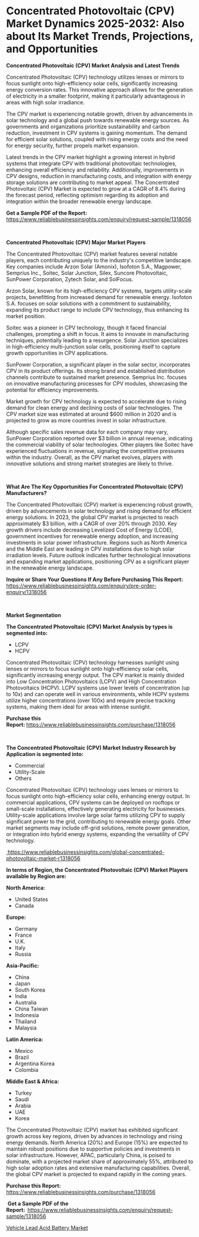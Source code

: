 <p><h1>Concentrated Photovoltaic (CPV) Market Dynamics 2025-2032: Also about Its Market Trends, Projections, and Opportunities</h1></p><p><strong>Concentrated Photovoltaic (CPV) Market Analysis and Latest Trends</strong></p>
<p><p>Concentrated Photovoltaic (CPV) technology utilizes lenses or mirrors to focus sunlight onto high-efficiency solar cells, significantly increasing energy conversion rates. This innovative approach allows for the generation of electricity in a smaller footprint, making it particularly advantageous in areas with high solar irradiance. </p><p>The CPV market is experiencing notable growth, driven by advancements in solar technology and a global push towards renewable energy sources. As governments and organizations prioritize sustainability and carbon reduction, investment in CPV systems is gaining momentum. The demand for efficient solar solutions, coupled with rising energy costs and the need for energy security, further propels market expansion.</p><p>Latest trends in the CPV market highlight a growing interest in hybrid systems that integrate CPV with traditional photovoltaic technologies, enhancing overall efficiency and reliability. Additionally, improvements in CPV designs, reduction in manufacturing costs, and integration with energy storage solutions are contributing to market appeal. The Concentrated Photovoltaic (CPV) Market is expected to grow at a CAGR of 8.4% during the forecast period, reflecting optimism regarding its adoption and integration within the broader renewable energy landscape.</p></p>
<p><strong>Get a Sample PDF of the Report:&nbsp;</strong> <a href="https://www.reliablebusinessinsights.com/enquiry/request-sample/1318056?utm_campaign=2121&utm_medium=2&utm_source=Github&utm_content=ia&utm_term=14022025&utm_id=concentrated-photovoltaic-cpv">https://www.reliablebusinessinsights.com/enquiry/request-sample/1318056</a></p>
<p>&nbsp;</p>
<p><strong>Concentrated Photovoltaic (CPV) Major Market Players</strong></p>
<p><p>The Concentrated Photovoltaic (CPV) market features several notable players, each contributing uniquely to the industry's competitive landscape. Key companies include Arzon Solar (Amonix), Isofoton S.A., Magpower, Semprius Inc., Soitec, Solar Junction, Silex, Suncore Photovoltaic, SunPower Corporation, Zytech Solar, and SolFocus.</p><p>Arzon Solar, known for its high-efficiency CPV systems, targets utility-scale projects, benefitting from increased demand for renewable energy. Isofoton S.A. focuses on solar solutions with a commitment to sustainability, expanding its product range to include CPV technology, thus enhancing its market position.</p><p>Soitec was a pioneer in CPV technology, though it faced financial challenges, prompting a shift in focus. It aims to innovate in manufacturing techniques, potentially leading to a resurgence. Solar Junction specializes in high-efficiency multi-junction solar cells, positioning itself to capture growth opportunities in CPV applications.</p><p>SunPower Corporation, a significant player in the solar sector, incorporates CPV in its product offerings. Its strong brand and established distribution channels contribute to sustained market presence. Semprius Inc. focuses on innovative manufacturing processes for CPV modules, showcasing the potential for efficiency improvements.</p><p>Market growth for CPV technology is expected to accelerate due to rising demand for clean energy and declining costs of solar technologies. The CPV market size was estimated at around $600 million in 2020 and is projected to grow as more countries invest in solar infrastructure.</p><p>Although specific sales revenue data for each company may vary, SunPower Corporation reported over $3 billion in annual revenue, indicating the commercial viability of solar technologies. Other players like Soitec have experienced fluctuations in revenue, signaling the competitive pressures within the industry. Overall, as the CPV market evolves, players with innovative solutions and strong market strategies are likely to thrive.</p></p>
<p>&nbsp;</p>
<p><strong>What Are The Key Opportunities For Concentrated Photovoltaic (CPV) Manufacturers?</strong></p>
<p><p>The Concentrated Photovoltaic (CPV) market is experiencing robust growth, driven by advancements in solar technology and rising demand for efficient energy solutions. In 2023, the global CPV market is projected to reach approximately $3 billion, with a CAGR of over 20% through 2030. Key growth drivers include decreasing Levelized Cost of Energy (LCOE), government incentives for renewable energy adoption, and increasing investments in solar power infrastructure. Regions such as North America and the Middle East are leading in CPV installations due to high solar irradiation levels. Future outlook indicates further technological innovations and expanding market applications, positioning CPV as a significant player in the renewable energy landscape.</p></p>
<p><strong>Inquire or Share Your Questions If Any Before Purchasing This Report:</strong> <a href="https://www.reliablebusinessinsights.com/enquiry/pre-order-enquiry/1318056?utm_campaign=2121&utm_medium=2&utm_source=Github&utm_content=ia&utm_term=14022025&utm_id=concentrated-photovoltaic-cpv">https://www.reliablebusinessinsights.com/enquiry/pre-order-enquiry/1318056</a></p>
<p>&nbsp;</p>
<p><strong>Market Segmentation</strong></p>
<p><strong>The Concentrated Photovoltaic (CPV) Market Analysis by types is segmented into:</strong></p>
<p><ul><li>LCPV</li><li>HCPV</li></ul></p>
<p><p>Concentrated Photovoltaic (CPV) technology harnesses sunlight using lenses or mirrors to focus sunlight onto high-efficiency solar cells, significantly increasing energy output. The CPV market is mainly divided into Low Concentration Photovoltaics (LCPV) and High Concentration Photovoltaics (HCPV). LCPV systems use lower levels of concentration (up to 10x) and can operate well in various environments, while HCPV systems utilize higher concentrations (over 100x) and require precise tracking systems, making them ideal for areas with intense sunlight.</p></p>
<p><strong>Purchase this Report:&nbsp;</strong><a href="https://www.reliablebusinessinsights.com/purchase/1318056?utm_campaign=2121&utm_medium=2&utm_source=Github&utm_content=ia&utm_term=14022025&utm_id=concentrated-photovoltaic-cpv">https://www.reliablebusinessinsights.com/purchase/1318056</a></p>
<p>&nbsp;</p>
<p><strong>The Concentrated Photovoltaic (CPV) Market Industry Research by Application is segmented into:</strong></p>
<p><ul><li>Commercial</li><li>Utility-Scale</li><li>Others</li></ul></p>
<p><p>Concentrated Photovoltaic (CPV) technology uses lenses or mirrors to focus sunlight onto high-efficiency solar cells, enhancing energy output. In commercial applications, CPV systems can be deployed on rooftops or small-scale installations, effectively generating electricity for businesses. Utility-scale applications involve large solar farms utilizing CPV to supply significant power to the grid, contributing to renewable energy goals. Other market segments may include off-grid solutions, remote power generation, or integration into hybrid energy systems, expanding the versatility of CPV technology.</p></p>
<p><a href="https://www.reliablebusinessinsights.com/global-concentrated-photovoltaic-market-r1318056?utm_campaign=2121&utm_medium=2&utm_source=Github&utm_content=ia&utm_term=14022025&utm_id=concentrated-photovoltaic-cpv">&nbsp;https://www.reliablebusinessinsights.com/global-concentrated-photovoltaic-market-r1318056</a></p>
<p><strong>In terms of Region, the Concentrated Photovoltaic (CPV) Market Players available by Region are:</strong></p>
<p>
    <p> <strong> North America: </strong>
        <ul>
            <li>United States</li>
            <li>Canada</li>
        </ul>
        </p> 
    <p> <strong> Europe: </strong>
        <ul>
            <li>Germany</li>
            <li>France</li>
            <li>U.K.</li>
            <li>Italy</li>
            <li>Russia</li>
        </ul>
        </p> 
    <p> <strong> Asia-Pacific: </strong>
        <ul>
            <li>China</li>
            <li>Japan</li>
            <li>South Korea</li>
            <li>India</li>
            <li>Australia</li>
            <li>China Taiwan</li>
            <li>Indonesia</li>
            <li>Thailand</li>
            <li>Malaysia</li>
        </ul>
        </p> 
    <p> <strong> Latin America: </strong>
        <ul>
            <li>Mexico</li>
            <li>Brazil</li>
            <li>Argentina Korea</li>
            <li>Colombia</li>
        </ul>
        </p> 
    <p> <strong> Middle East & Africa: </strong>
        <ul>
            <li>Turkey</li>
            <li>Saudi</li>
            <li>Arabia</li>
            <li>UAE</li>
            <li>Korea</li>
        </ul>
    </p>
    </p>
<p><p>The Concentrated Photovoltaic (CPV) market has exhibited significant growth across key regions, driven by advances in technology and rising energy demands. North America (20%) and Europe (15%) are expected to maintain robust positions due to supportive policies and investments in solar infrastructure. However, APAC, particularly China, is poised to dominate, with a projected market share of approximately 55%, attributed to high solar adoption rates and extensive manufacturing capabilities. Overall, the global CPV market is projected to expand rapidly in the coming years.</p></p>
<p><strong>Purchase this Report: </strong><a href="https://www.reliablebusinessinsights.com/purchase/1318056?utm_campaign=2121&utm_medium=2&utm_source=Github&utm_content=ia&utm_term=14022025&utm_id=concentrated-photovoltaic-cpv">https://www.reliablebusinessinsights.com/purchase/1318056</a></p>
<p>&nbsp;<strong>Get a Sample PDF of the Report:&nbsp;&nbsp;</strong><a href="https://www.reliablebusinessinsights.com/enquiry/request-sample/1318056?utm_campaign=2121&utm_medium=2&utm_source=Github&utm_content=ia&utm_term=14022025&utm_id=concentrated-photovoltaic-cpv">https://www.reliablebusinessinsights.com/enquiry/request-sample/1318056</a></p>
<p><strong></strong></p>
<p><p><a href="https://github.com/AshrafKhan865/Market-Research-Report-List-1/blob/main/vehicle-lead-acid-battery-market.md?utm_campaign=2121&utm_medium=2&utm_source=Github&utm_content=ia&utm_term=14022025&utm_id=concentrated-photovoltaic-cpv">Vehicle Lead Acid Battery Market</a></p></p>